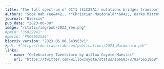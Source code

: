 ```yaml
---
title: "The full spectrum of OCT1 (SLC22A1) mutations bridges transporter biophysics to drug pharmacogenomics"
authors: "Sook Wah Yee&#42;, **Christian Macdonald**&#42;, Darko Mitrovic&#42;, Xujia Zhou, Megan L. Koleske, Jia Yang, Dina Buitrago Silva, **Patrick Rockefeller Grimes**, **Donovan Trinidad**, Swati S. More, Linda Kachuri, John S. Witte, Lucie Delemotte†, Kathleen M. Giacomini†, **Willow Coyote-Maestas**†"
journal: "Biorxiv"
pub_date: "2023-06-08"
image: "/static/img/pub/2023_Yee.png"
#pmid: "36829241"
#pmcid: "PMC9951526"
biorxiv_version: "2023.06.06.543963v1"
#pdf: #"http://cdn.fraserlab.com/publications/2023_Macdonald.pdf"
links:
  - name: "Celebratory Tweetstorm by Willow Coyote-Maestas"
    url: "https://twitter.com/willowcoyote/status/1666837879245651968"
---
```


